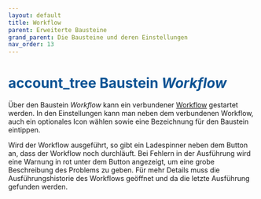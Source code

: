 ```yaml
---
layout: default
title: Workflow
parent: Erweiterte Bausteine
grand_parent: Die Bausteine und deren Einstellungen
nav_order: 13
---
```



# <span style="color:#0b5394"><span class="material-icons">account_tree</span> **Baustein *Workflow***</span>


Über den Baustein *Workflow* kann ein verbundener [Workflow](/docs/workflows/workflow.html) gestartet werden.
In den Einstellungen kann man neben dem verbundenen Workflow, auch ein optionales Icon wählen sowie eine Bezeichnung für den Baustein eintippen.

Wird der Workflow ausgeführt, so gibt ein Ladespinner neben dem Button an, dass der Workflow noch durchläuft.
Bei Fehlern in der Ausführung wird eine Warnung in rot unter dem Button angezeigt, um eine grobe Beschreibung des Problems zu geben.
Für mehr Details muss die Ausführungshistorie des Workflows geöffnet und da die letzte Ausführung gefunden werden.